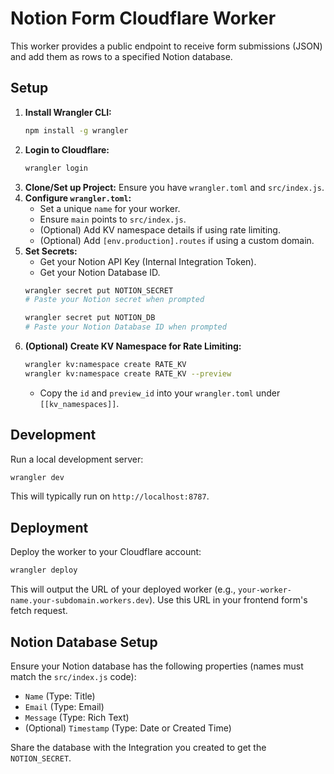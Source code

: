 # Notion Form Cloudflare Worker

This worker provides a public endpoint to receive form submissions (JSON) and add them as rows to a specified Notion database.

## Setup

1.  **Install Wrangler CLI:**
    ```bash
    npm install -g wrangler
    ```
2.  **Login to Cloudflare:**
    ```bash
    wrangler login
    ```
3.  **Clone/Set up Project:** Ensure you have `wrangler.toml` and `src/index.js`.
4.  **Configure `wrangler.toml`:**
    *   Set a unique `name` for your worker.
    *   Ensure `main` points to `src/index.js`.
    *   (Optional) Add KV namespace details if using rate limiting.
    *   (Optional) Add `[env.production].routes` if using a custom domain.
5.  **Set Secrets:**
    *   Get your Notion API Key (Internal Integration Token).
    *   Get your Notion Database ID.
    ```bash
    wrangler secret put NOTION_SECRET
    # Paste your Notion secret when prompted

    wrangler secret put NOTION_DB
    # Paste your Notion Database ID when prompted
    ```
6.  **(Optional) Create KV Namespace for Rate Limiting:**
    ```bash
    wrangler kv:namespace create RATE_KV
    wrangler kv:namespace create RATE_KV --preview
    ```
    *   Copy the `id` and `preview_id` into your `wrangler.toml` under `[[kv_namespaces]]`.

## Development

Run a local development server:

```bash
wrangler dev
```

This will typically run on `http://localhost:8787`.

## Deployment

Deploy the worker to your Cloudflare account:

```bash
wrangler deploy
```

This will output the URL of your deployed worker (e.g., `your-worker-name.your-subdomain.workers.dev`). Use this URL in your frontend form's fetch request.

## Notion Database Setup

Ensure your Notion database has the following properties (names must match the `src/index.js` code):

*   `Name` (Type: Title)
*   `Email` (Type: Email)
*   `Message` (Type: Rich Text)
*   (Optional) `Timestamp` (Type: Date or Created Time)

Share the database with the Integration you created to get the `NOTION_SECRET`.
